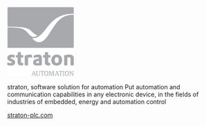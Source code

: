 <img width=154 src="https://github.com/straton-automation/.github/blob/main/profile/SA_logo_CENTRE_grey40.png">



straton, software solution for automation
Put automation and communication capabilities in any electronic device, 
in the fields of industries of embedded, energy and automation control

[straton-plc.com](https://www.straton-plc.com)
